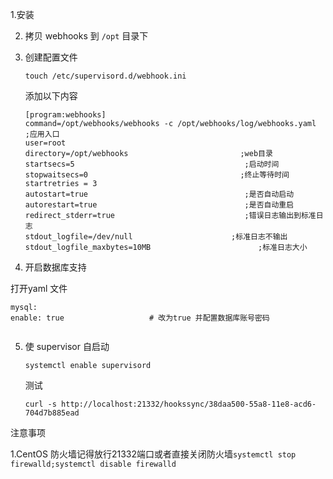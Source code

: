 1.安装


2. 拷贝 webhooks 到 `/opt` 目录下

3. 创建配置文件

   ```
   touch /etc/supervisord.d/webhook.ini
   ```

   添加以下内容

   ```
   [program:webhooks]
   command=/opt/webhooks/webhooks -c /opt/webhooks/log/webhooks.yaml  ;应用入口
   user=root
   directory=/opt/webhooks                         ;web目录
   startsecs=5                                      ;启动时间
   stopwaitsecs=0                                  ;终止等待时间
   startretries = 3
   autostart=true                                   ;是否自动启动
   autorestart=true                                 ;是否自动重启
   redirect_stderr=true                             ;错误日志输出到标准日志
   stdout_logfile=/dev/null                      ;标准日志不输出
   stdout_logfile_maxbytes=10MB                        ;标准日志大小
   ```

   

4. 开启数据库支持

  打开yaml 文件
  ```
  mysql:
  enable: true                   # 改为true 并配置数据库账号密码

  
  ```
   

5. 使 supervisor 自启动

   ```
   systemctl enable supervisord
   ```

   测试 

   ```
   curl -s http://localhost:21332/hookssync/38daa500-55a8-11e8-acd6-704d7b885ead
   ```

注意事项

1.CentOS 防火墙记得放行21332端口或者直接关闭防火墙`systemctl stop firewalld;systemctl disable firewalld`
